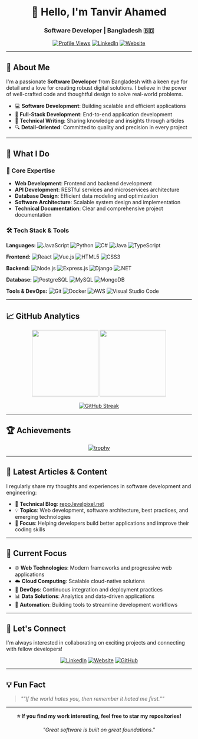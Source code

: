 <div align="center">

# 👋 Hello, I'm Tanvir Ahamed

### Software Developer | Bangladesh 🇧🇩

[![Profile Views](https://komarev.com/ghpvc/?username=nettanvirdev&label=Profile%20views&color=0e75b6&style=flat)](https://github.com/nettanvirdev)
[![LinkedIn](https://img.shields.io/badge/LinkedIn-0077B5?style=flat&logo=linkedin&logoColor=white)](https://www.linkedin.com/in/nettanvirdev/)
[![Website](https://img.shields.io/badge/Website-000000?style=flat&logo=About.me&logoColor=white)](https://repo.levelpixel.net/)

</div>

---

## 🚀 About Me

I'm a passionate **Software Developer** from Bangladesh with a keen eye for detail and a love for creating robust digital solutions. I believe in the power of well-crafted code and thoughtful design to solve real-world problems.

- 💻 **Software Development**: Building scalable and efficient applications
- 🔧 **Full-Stack Development**: End-to-end application development
- 📝 **Technical Writing**: Sharing knowledge and insights through articles
- 🔍 **Detail-Oriented**: Committed to quality and precision in every project

---

## 💼 What I Do

### 🎯 Core Expertise
- **Web Development**: Frontend and backend development
- **API Development**: RESTful services and microservices architecture
- **Database Design**: Efficient data modeling and optimization
- **Software Architecture**: Scalable system design and implementation
- **Technical Documentation**: Clear and comprehensive project documentation

### 🛠️ Tech Stack & Tools

**Languages:**
![JavaScript](https://img.shields.io/badge/JavaScript-F7DF1E?style=flat&logo=javascript&logoColor=black)
![Python](https://img.shields.io/badge/Python-3776AB?style=flat&logo=python&logoColor=white)
![C#](https://img.shields.io/badge/C%23-239120?style=flat&logo=c-sharp&logoColor=white)
![Java](https://img.shields.io/badge/Java-ED8B00?style=flat&logo=java&logoColor=white)
![TypeScript](https://img.shields.io/badge/TypeScript-007ACC?style=flat&logo=typescript&logoColor=white)

**Frontend:**
![React](https://img.shields.io/badge/React-20232A?style=flat&logo=react&logoColor=61DAFB)
![Vue.js](https://img.shields.io/badge/Vue.js-35495E?style=flat&logo=vue.js&logoColor=4FC08D)
![HTML5](https://img.shields.io/badge/HTML5-E34F26?style=flat&logo=html5&logoColor=white)
![CSS3](https://img.shields.io/badge/CSS3-1572B6?style=flat&logo=css3&logoColor=white)

**Backend:**
![Node.js](https://img.shields.io/badge/Node.js-43853D?style=flat&logo=node.js&logoColor=white)
![Express.js](https://img.shields.io/badge/Express.js-404D59?style=flat&logo=express&logoColor=white)
![Django](https://img.shields.io/badge/Django-092E20?style=flat&logo=django&logoColor=white)
![.NET](https://img.shields.io/badge/.NET-5C2D91?style=flat&logo=.net&logoColor=white)

**Database:**
![PostgreSQL](https://img.shields.io/badge/PostgreSQL-316192?style=flat&logo=postgresql&logoColor=white)
![MySQL](https://img.shields.io/badge/MySQL-00000F?style=flat&logo=mysql&logoColor=white)
![MongoDB](https://img.shields.io/badge/MongoDB-4EA94B?style=flat&logo=mongodb&logoColor=white)

**Tools & DevOps:**
![Git](https://img.shields.io/badge/Git-F05032?style=flat&logo=git&logoColor=white)
![Docker](https://img.shields.io/badge/Docker-2496ED?style=flat&logo=docker&logoColor=white)
![AWS](https://img.shields.io/badge/AWS-232F3E?style=flat&logo=amazon-aws&logoColor=white)
![Visual Studio Code](https://img.shields.io/badge/VS%20Code-007ACC?style=flat&logo=visual-studio-code&logoColor=white)

---

## 📈 GitHub Analytics

<div align="center">

<img height="180em" src="https://github-readme-stats.vercel.app/api?username=nettanvirdev&show_icons=true&theme=default&include_all_commits=true&count_private=true"/>
<img height="180em" src="https://github-readme-stats.vercel.app/api/top-langs/?username=nettanvirdev&layout=compact&theme=default"/>

</div>

<div align="center">

[![GitHub Streak](https://github-readme-streak-stats.herokuapp.com/?user=nettanvirdev&theme=default)](https://github.com/nettanvirdev)

</div>

---

## 🏆 Achievements

<div align="center">

[![trophy](https://github-profile-trophy.vercel.app/?username=nettanvirdev&theme=flat&column=7)](https://github.com/nettanvirdev)

</div>

---

## 📝 Latest Articles & Content

I regularly share my thoughts and experiences in software development and engineering:

- 📖 **Technical Blog**: [repo.levelpixel.net](https://repo.levelpixel.net/)
- 💡 **Topics**: Web development, software architecture, best practices, and emerging technologies
- 🎯 **Focus**: Helping developers build better applications and improve their coding skills

---

## 🚀 Current Focus

- 🌐 **Web Technologies**: Modern frameworks and progressive web applications
- ☁️ **Cloud Computing**: Scalable cloud-native solutions
- 🔄 **DevOps**: Continuous integration and deployment practices
- 📊 **Data Solutions**: Analytics and data-driven applications
- 🤖 **Automation**: Building tools to streamline development workflows

---

## 🤝 Let's Connect

I'm always interested in collaborating on exciting projects and connecting with fellow developers!

<div align="center">

[![LinkedIn](https://img.shields.io/badge/LinkedIn-Connect-0077B5?style=for-the-badge&logo=linkedin)](https://www.linkedin.com/in/nettanvirdev/)
[![Website](https://img.shields.io/badge/Website-Visit-000000?style=for-the-badge&logo=About.me)](https://repo.levelpixel.net/)
[![GitHub](https://img.shields.io/badge/GitHub-Follow-100000?style=for-the-badge&logo=github)](https://github.com/nettanvirdev)

</div>

---

## 💡 Fun Fact

> *""If the world hates you, then remember it hated me first.""* 

---

<div align="center">

**⭐ If you find my work interesting, feel free to star my repositories!**

*"Great software is built on great foundations."*

</div>
